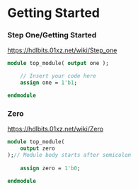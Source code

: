 # Getting Started

### Step One/Getting Started
https://hdlbits.01xz.net/wiki/Step_one

```systemverilog
module top_module( output one );

    // Insert your code here
    assign one = 1'b1;

endmodule
```

### Zero
https://hdlbits.01xz.net/wiki/Zero

```systemverilog
module top_module(
    output zero
);// Module body starts after semicolon
    
    assign zero = 1'b0;

endmodule
```
